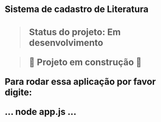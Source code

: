 <h1>Sistema de cadastro de Literatura<h1>

> Status do projeto: Em desenvolvimento

  > :construction: Projeto em construção 🚧

  Para rodar essa aplicação por favor digite:
  
  ...
  node app.js
  ...
